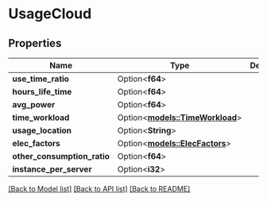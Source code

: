 # UsageCloud

## Properties

Name | Type | Description | Notes
------------ | ------------- | ------------- | -------------
**use_time_ratio** | Option<**f64**> |  | [optional]
**hours_life_time** | Option<**f64**> |  | [optional]
**avg_power** | Option<**f64**> |  | [optional]
**time_workload** | Option<[**models::TimeWorkload**](Time_Workload.md)> |  | [optional]
**usage_location** | Option<**String**> |  | [optional]
**elec_factors** | Option<[**models::ElecFactors**](ElecFactors.md)> |  | [optional]
**other_consumption_ratio** | Option<**f64**> |  | [optional]
**instance_per_server** | Option<**i32**> |  | [optional]

[[Back to Model list]](../README.md#documentation-for-models) [[Back to API list]](../README.md#documentation-for-api-endpoints) [[Back to README]](../README.md)


